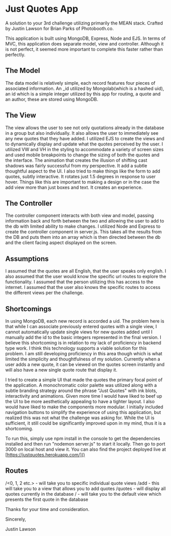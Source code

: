 # Just Quotes App
A solution to your 3rd challenge utilizing primarily the MEAN stack. Crafted by Justin Lawson for Brian Parks of Photobooth.co.

This application is built using MongoDB, Express, Node and EJS. In terms of MVC, this application does separate model, view and controller. Although it is not perfect, it seemed more important to complete this faster rather than perfectly.

## The Model
The data model is relatively simple, each record features four pieces of associated information. An _id utilized by Mongolab(which is a hashed uid), an id which is a simple integer utilized by this app for routing, a quote and an author, these are stored using MongoDB.

## The View
The view allows the user to see not only quotations already in the database in a group but also individually. It also allows the user to immediately see any new quotes that they have added. I utilized EJS to create the views and to dynamically display and update what the quotes perceived by the user. I utilized VW and VH in the styling to accommodate a variety of screen sizes and used mobile breakpoints to change the sizing of both the quotes and the interface. The animation that creates the illusion of shifting cast shadows was fairly successful from my perspective. It add a subtle thoughtful aspect to the UI. I also tried to make things like the form to add quotes, subtly interactive. It rotates just 1.5 degrees in response to user hover. Things like this are important to making a design or in the case the add view more than just boxes and text. It creates an experience.

## The Controller
The controller component interacts with both view and model, passing information back and forth between the two and allowing the user to add to the db with limited ability to make changes. I utilized Node and Express to create the controller component in server.js. This takes all the results from the DB and puts them into an array which is then directed between the db and the client facing aspect displayed on the screen.

## Assumptions
I assumed that the quotes are all English, that the user speaks only english. I also assumed that the user would know the specific url routes to explore the functionality. I assumed that the person utilizing this has access to the internet. I assumed that the user also knows the specific routes to access the different views per the challenge.

## Shortcomings
In using MongoDB, each new record is accorded a uid. The problem here is that while I can associate previously entered quotes with a single view, I cannot automatically update single views for new quotes added until I manually add the id to the basic integers represented in the final version. I believe this shortcoming is in relation to my lack of proficiency in backend type work. I think this technology supports a viable solution for this problem. I am still developing proficiency in this area though which is what limited the simplicity and thoughtfulness of my solution. Currently when a user adds a new quote, it can be viewed on the quotes screen instantly and will also have a new single quote route that display it.

I tried to create a simple UI that made the quotes the primary focal point of the application. A monochromatic color palette was utilized along with a subtle branding strategy around the phrase "Just Quotes" with ink blots, interactivity and animations. Given more time I would have liked to beef up the UI to be more aesthetically appealing to have a tighter layout. I also would have liked to make the components more modular. I initially included navigation buttons to simplify the experience of using this application, but realized this was not what the challenge was asking for. While the UI is sufficient, it still could be significantly improved upon in my mind, thus it is a shortcoming.

To run this, simply use npm install in the console to get the dependencies installed and then run "nodemon server.js" to start it locally. Then go to port 3000 on local host and view it. You can also find the project deployed live at [https://justquotes.herokuapp.com/]()

## Routes

/<0, 1, 2 etc.> - will take you to specific individual quote views
/add - this will take you to a view that allows you to add quotes
/quotes - will display all quotes currently in the database
/ - will take you to the default view which presents the first quote in the database


Thanks for your time and consideration.

Sincerely,

Justin Lawson
